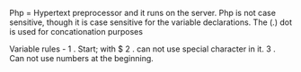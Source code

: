 Php = Hypertext preprocessor and it runs on the server.
Php is not case sensitive, though it is case sensitive for the variable declarations.
The (.) dot is used for concationation purposes

Variable rules -
1 . Start; with $
2 . can not use special character in it.
3 . Can not use numbers at the beginning.